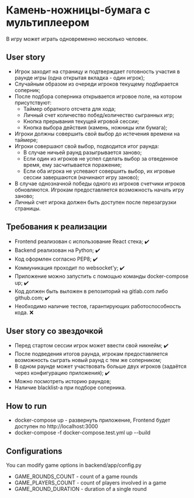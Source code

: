 # Камень-ножницы-бумага с мультиплеером

В игру может играть одновременно несколько человек.

## User story

* Игрок заходит на страницу и подтверждает готовность участия в раунде игры (одна открытая вкладка - один игрок);
* Случайным образом из очереди игроков текущему подбирается соперник;
* После подбора соперника открывается игровое поле, на котором присутствуют:
    * Таймер обратного отсчета для хода;
    * Личный счет количество побед/количество сыгранных игр;
    * Кнопка прерывания текущей игровой сессии;
    * Кнопка выбора действия (камень, ножницы или бумага);
* Игроки должны совершить свой выбор до истечения времени на таймере;
* Игроки совершают свой выбор, подводится итог раунда:
    * В случае ничьей раунд разыгрывается заново;
    * Если один из игроков не успел сделать выбор за отведенное время, ему засчитывается поражение;
    * Если оба игрока не успевают совершить выбор, их игровые сессии завершаются (начинают игру заново);
* В случае однозначной победы одного из игроков счетчики игроков обновляются. Игрокам предоставляется возможность начать игру заново;
* Личный счет игрока должен быть доступен после перезагрузки страницы.

## Требования к реализации
* Frontend реализован с использование React стека; :heavy_check_mark:
* Backend реализован на Python; :heavy_check_mark:
* Код оформлен согласно PEP8; :heavy_check_mark:
* Коммуникация проходит по websocket'у; :heavy_check_mark:
* Приложение можно запустить с помощью команды docker-compose up; :heavy_check_mark:
* Код должен быть выложен в репозиторий на gitlab.com либо github.com; :heavy_check_mark:
* Необходимо наличие тестов, гарантирующих работоспособность кода. :x:

## User story со звездочкой
* Перед стартом сессии игрок может ввести свой никнейм; :heavy_check_mark:
* После подведения итогов раунда, игрокам предоставляется возможность сыграть новый раунд с тем же соперником;
* В одном раунде может участвовать больше двух игроков (задаётся через конфигурацию приложения); :heavy_check_mark:
* Можно посмотреть историю раундов;
* Наличие blacklist-а при подборе соперника.

## How to run
* docker-compose up - развернуть приложение, Frontend будет доступен по http://localhost:3000
* docker-compose -f docker-compose.test.yml up --build

## Configurations
You can modify game options in backend/app/config.py
* GAME_ROUNDS_COUNT - count of a game rounds
* GAME_PLAYERS_COUNT - count of players involved in a game
* GAME_ROUND_DURATION - duration of a single round
